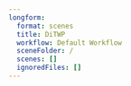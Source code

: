 ```yaml
---
longform:
  format: scenes
  title: DiTWP
  workflow: Default Workflow
  sceneFolder: /
  scenes: []
  ignoredFiles: []
---
```

